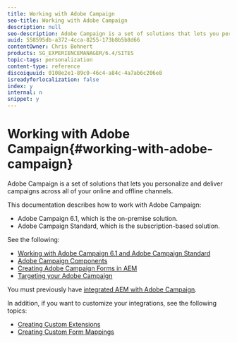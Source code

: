 ```yaml
---
title: Working with Adobe Campaign
seo-title: Working with Adobe Campaign
description: null
seo-description: Adobe Campaign is a set of solutions that lets you personalize and deliver campaigns across all of your online and offline channels.
uuid: 558595db-a372-4cca-8255-173b8b5b8d66
contentOwner: Chris Bohnert
products: SG_EXPERIENCEMANAGER/6.4/SITES
topic-tags: personalization
content-type: reference
discoiquuid: 0108e2e1-89c0-46c4-a84c-4a7ab6c206e8
isreadyforlocalization: false
index: y
internal: n
snippet: y
---
```


# Working with Adobe Campaign{#working-with-adobe-campaign}

Adobe Campaign is a set of solutions that lets you personalize and deliver campaigns across all of your online and offline channels.

This documentation describes how to work with Adobe Campaign:

* Adobe Campaign 6.1, which is the on-premise solution. 
* Adobe Campaign Standard, which is the subscription-based solution.

See the following:

* [Working with Adobe Campaign 6.1 and Adobe Campaign Standard](../../classic-ui-authoring/using/classic-personalization-ac-campaign.md)
* [Adobe Campaign Components](../../classic-ui-authoring/using/classic-personalization-ac-components.md)
* [Creating Adobe Campaign Forms in AEM](../../classic-ui-authoring/using/classic-personalization-ac-forms.md)
* [Targeting your Adobe Campaign](../../classic-ui-authoring/using/classic-personalization-ac-target.md)

You must previously have [integrated AEM with Adobe Campaign](../../administering/using/campaign.md).

In addition, if you want to customize your integrations, see the following topics:

* [Creating Custom Extensions](../../developing/using/extending-campaign-extensions.md)
* [Creating Custom Form Mappings](../../developing/using/extending-campaign-form-mapping.md)

